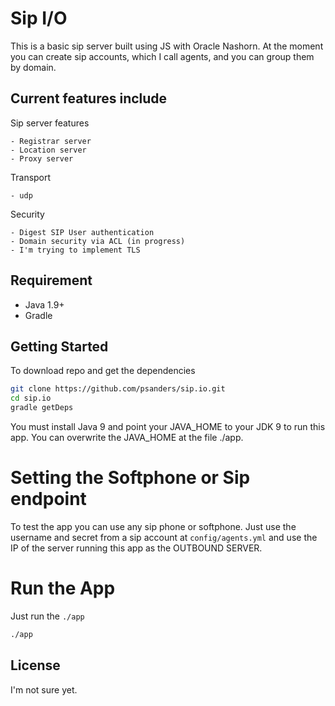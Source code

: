 # Sip I/O

This is a basic sip server built using JS with Oracle Nashorn. At the moment you can create sip accounts, which I call
agents, and you can group them by domain.

## Current features include

Sip server features

    - Registrar server
    - Location server
    - Proxy server

Transport

    - udp 

Security

    - Digest SIP User authentication
    - Domain security via ACL (in progress)
    - I'm trying to implement TLS

## Requirement

* Java 1.9+
* Gradle

## Getting Started

To download repo and get the dependencies

```bash
git clone https://github.com/psanders/sip.io.git
cd sip.io
gradle getDeps
```

You must install Java 9 and point your JAVA_HOME to your JDK 9 to run this app. You can overwrite the JAVA_HOME
at the file ./app.

# Setting the Softphone or Sip endpoint

To test the app you can use any sip phone or softphone. Just use the username and secret from a sip account at `config/agents.yml`
and use the IP of the server running this app as the OUTBOUND SERVER.

# Run the App

Just run the `./app`

```bash
./app
```

## License

I'm not sure yet.